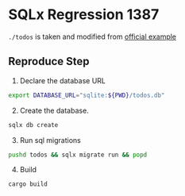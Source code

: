 # SQLx Regression 1387 

`./todos` is taken and modified from [official example](https://github.com/launchbadge/sqlx/tree/ab/fix-query-file/examples/sqlite/todos)

## Reproduce Step

1. Declare the database URL

```bash
export DATABASE_URL="sqlite:${PWD}/todos.db"
```

2. Create the database.

```bash
sqlx db create
```

3. Run sql migrations

```bash
pushd todos && sqlx migrate run && popd
```

4. Build

```bash
cargo build
```

